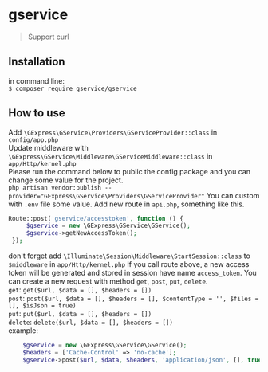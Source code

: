 # gservice

> Support curl 
## Installation
in command line:  
`$ composer require gservice/gservice`

## How to use
Add `\GExpress\GService\Providers\GServiceProvider::class` in `config/app.php`  
Update middleware with `\GExpress\GService\Middleware\GServiceMiddleware::class` in `app/Http/kernel.php`  
Please run the command below to public the config package and you can change some value for the project.  
`php artisan vendor:publish --provider="GExpress\GService\Providers\GServiceProvider"`
You can custom with `.env` file some value. Add new route in `api.php`, something like this.
```php
Route::post('gservice/accesstoken', function () {
     $gservice = new \GExpress\GService\GService();
     $gservice->getNewAccessToken();
 });
```
don't forget add `\Illuminate\Session\Middleware\StartSession::class` to `$middleware` in `app/Http/kernel.php`
If you call route above, a new access token will be generated and stored in session have name `access_token`. You can create a new request with method `get`, `post`, `put`, `delete`.  
`get`: `get($url, $data = [], $headers = [])`  
`post`: `post($url, $data = [], $headers = [], $contentType = '', $files = [], $isJson = true)`  
`put`: `put($url, $data = [], $headers = [])`  
`delete`: `delete($url, $data = [], $headers = [])`  
example: 
```php
    $gservice = new \GExpress\GService\GService();
    $headers = ['Cache-Control' => 'no-cache'];
    $gservice->post($url, $data, $headers, 'application/json', [], true)
```
